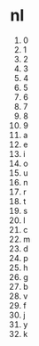 # nl

1. 0
2. 1
3. 2
4. 3
5. 4
6. 5
7. 6
8. 7
9. 8
10. 9
11. a
12. e
13. i
14. o
15. u
16. n
17. r
18. t
19. s
20. l
21. c
22. m
23. d
24. p
25. h
26. g
27. b
28. v
29. f
20. j
31. y
32. k
